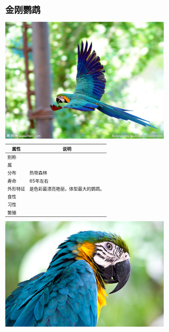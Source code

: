 # 金刚鹦鹉

![](02.JPG)

|属性|说明|
| ---- | ---- |
| 别称||
| 属||
| 分布| 热带森林|
| 寿命| 65年左右|
| 外形特征| 是色彩最漂亮艳丽，体型最大的鹦鹉。|
| 食性||
| 习性||
| 繁殖||

![](01.JPG)
